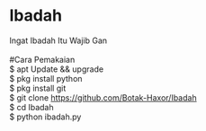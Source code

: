 # Ibadah
Ingat Ibadah Itu Wajib Gan
</br>
</br>
#Cara Pemakaian</br>
$ apt Update && upgrade</br>
$ pkg install python</br>
$ pkg install git</br>
$ git clone https://github.com/Botak-Haxor/Ibadah</br>
$ cd Ibadah</br>
$ python ibadah.py
